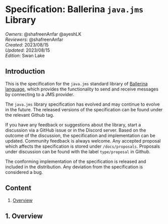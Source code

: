 # Specification: Ballerina `java.jms` Library

_Owners_: @shafreenAnfar @ayeshLK    
_Reviewers_: @shafreenAnfar    
_Created_: 2023/08/15  
_Updated_: 2023/08/15  
_Edition_: Swan Lake 

## Introduction  

This is the specification for the `java.jms` standard library of [Ballerina language](https://ballerina.io/), which provides the functionality to send and receive 
messages by connecting to a JMS provider. 

The `java.jms` library specification has evolved and may continue to evolve in the future. The released versions of the specification can be found under the relevant Github tag.

If you have any feedback or suggestions about the library, start a discussion via a GitHub issue or in the Discord server. Based on the outcome of the discussion, the specification and implementation can be updated. Community feedback is always welcome. Any accepted proposal which affects the specification is stored under `/docs/proposals`. Proposals under discussion can be found with the label `type/proposal` in Github.

The conforming implementation of the specification is released and included in the distribution. Any deviation from the specification is considered a bug.

## Content  
1. [Overview](#1-overview)

## 1. Overview  
